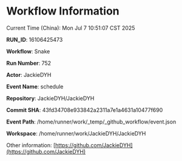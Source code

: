 # Workflow Information

Current Time (China): Mon Jul  7 10:51:07 CST 2025  

**RUN_ID**: 16106425473  

**Workflow**: Snake  

**Run Number**: 752  

**Actor**: JackieDYH  

**Event Name**: schedule  

**Repository**: JackieDYH/JackieDYH  

**Commit SHA**: 43fd34708e933842a2311a7e1a4631a10477f690  

**Event Path**: /home/runner/work/_temp/_github_workflow/event.json  

**Workspace**: /home/runner/work/JackieDYH/JackieDYH  

Other information: [https://github.com/JackieDYH](https://github.com/JackieDYH)

